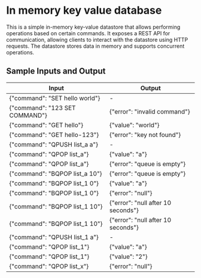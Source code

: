 # In memory key value database

This is a simple in-memory key-value datastore that allows performing operations based on certain commands. It exposes a REST API for communication, allowing clients to interact with the datastore using HTTP requests. The datastore stores data in memory and supports concurrent operations.

## Sample Inputs and Output

| Input                                                                                   | Output                                                                                       |
|-----------------------------------------------------------------------------------------|----------------------------------------------------------------------------------------------|
| {"command": "SET hello world"}                                                          | -                                                                                            |
| {"command": "123 SET COMMAND"}                                                          | {"error": "invalid command"}                                                                 |
| {"command": "GET hello"}                                                                 | {"value": "world"}                                                                           |
| {"command": "GET hello-123"}                                                             | {"error": "key not found"}                                                                   |
| {"command": "QPUSH list_a a"}                                                            | -                                                                                            |
| {"command": "QPOP list_a"}                                                               | {"value": "a"}                                                                               |
| {"command": "QPOP list_a"}                                                               | {"error": "queue is empty"}                                                                  |
| {"command": "BQPOP list_a 10"}                                                           | {"error": "queue is empty"}                                                                  |
| {"command": "BQPOP list_1 0"}                                                            | {"value": "a"}                                                                               |
| {"command": "BQPOP list_1 0"}                                                            | {"error": "null"}                                                                             |
| {"command": "BQPOP list_1 10"}                                                           | {"error": "null after 10 seconds"}                                                           |
| {"command": "BQPOP list_1 10"}                                                           | {"error": "null after 10 seconds"}                                                           |
| {"command": "QPUSH list_1 a"}                                                            | -                                                                                            |
| {"command": "QPOP list_1"}                                                               | {"value": "a"}                                                                               |
| {"command": "QPOP list_1"}                                                               | {"value": "2"}                                                                               |
| {"command": "QPOP list_x"}                                                               | {"error": "null"}                                                                             |
